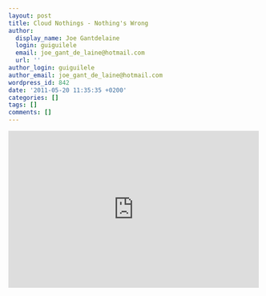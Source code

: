 ```yaml
---
layout: post
title: Cloud Nothings - Nothing's Wrong
author:
  display_name: Joe Gantdelaine
  login: guiguilele
  email: joe_gant_de_laine@hotmail.com
  url: ''
author_login: guiguilele
author_email: joe_gant_de_laine@hotmail.com
wordpress_id: 842
date: '2011-05-20 11:35:35 +0200'
categories: []
tags: []
comments: []
---
```

<iframe width="500" height="314" src="http://www.youtube.com/embed/HIp-XgdZKMU" frameborder="0" allowfullscreen></iframe>
